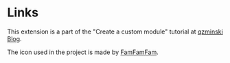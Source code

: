 Links
=============

This extension is a part of the "Create a custom module" tutorial at [qzminski Blog](http://blog.qzminski.com).

The icon used in the project is made by [FamFamFam](http://famfamfam.com).